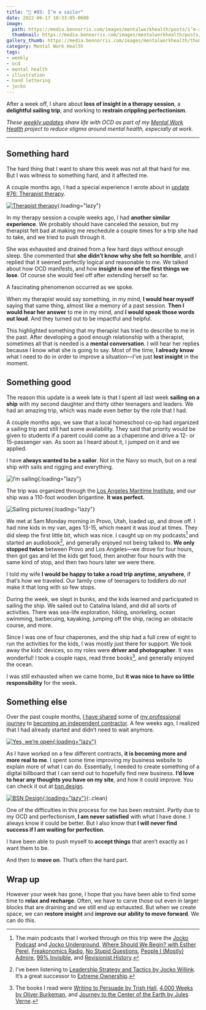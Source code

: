 ```yaml
---
title: "🧠 #85: I’m a sailor"
date: 2022-06-17 10:33:05-0600
image: 
  path: https://media.bennorris.com/images/mentalworkhealth/posts/i’m-a-sailor.jpg
  thumbnail: https://media.bennorris.com/images/mentalworkhealth/posts/thumbnails/i’m-a-sailor.jpg
gallery_thumb: https://media.bennorris.com/images/mentalworkhealth/thumbs/i’m-a-sailor.jpg
category: Mental Work Health
tags:
- weekly
- ocd
- mental health
- illustration
- hand lettering
- jocko
---
```


After a week off, I share about **loss of insight in a therapy session**, a **delightful sailing trip**, and working to **restrain crippling perfectionism**.

_These [weekly updates](https://bennorris.com/tags/weekly-update/) share life with OCD as part of my [Mental Work Health](https://bennorris.com/mental-work-health) project to reduce stigma around mental health, especially at work._

***


## Something hard

The hard thing that I want to share this week was not all that hard for me. But I was witness to something hard, and it affected me.

A couple months ago, I had a special experience I wrote about in [update #76: Therapist therapy](https://bennorris.com/2022/04/08/therapist-therapy).

[![Therapist therapy](https://media.bennorris.com/images/mentalworkhealth/posts/therapist-therapy.jpg)](https://bennorris.com/2022/04/08/therapist-therapy){:loading="lazy"}

In my therapy session a couple weeks ago, I had **another similar experience**. We probably should have canceled the session, but my therapist felt bad at making me reschedule a couple times for a trip she had to take, and we tried to push through it.

She was exhausted and drained from a few hard days without enough sleep. She commented that **she didn’t know why she felt so horrible**, and I replied that it seemed perfectly logical and reasonable to me. We talked about how OCD manifests, and how **insight is one of the first things we lose**. Of course she would feel off after extending herself so far.

A fascinating phenomenon occurred as we spoke.

When my therapist would say something, in my mind, **I would hear myself** saying that same thing, almost like a memory of a past session. **Then I would hear her answer** to me in my mind, and **I would speak those words out loud**. And they turned out to be impactful and helpful.

This highlighted something that my therapist has tried to describe to me in the past. After developing a good enough relationship with a therapist, sometimes all that is needed is a **mental conversation**. I will hear her replies because I know what she is going to say. Most of the time, **I already know** what I need to do in order to improve a situation—I’ve just **lost insight** in the moment.


## Something good

The reason this update is a week late is that I spent all last week **sailing on a ship** with my second daughter and thirty other teenagers and leaders. We had an amazing trip, which was made even better by the role that I had.

A couple months ago, we saw that a local homeschool co-op had organized a sailing trip and still had some availability. They said that priority would be given to students if a parent could come as a chaperone and drive a 12- or 15-passenger van. As soon as I heard about it, I jumped on it and we applied.

I have **always wanted to be a sailor**. Not in the Navy so much, but on a real ship with sails and rigging and everything.

![I’m sailing](https://media.bennorris.com/images/mentalworkhealth/posts/what-about-bob-sailing.gif){:loading="lazy"}

The trip was organized through the [Los Angeles Maritime Institute](https://lamitopsail.org), and our ship was a 110-foot wooden brigantine. **It was perfect.**

![Sailing pictures](https://media.bennorris.com/images/mentalworkhealth/posts/sailing-images.jpg){:loading="lazy"}

We met at 5am Monday morning in Provo, Utah, loaded up, and drove off. I had nine kids in my van, ages 13-15, which meant it was *loud* at times. They did sleep the first little bit, which was nice. I caught up on my podcasts[^1] and started an audiobook[^2], and generally enjoyed not being talked to. **We only stopped twice** between Provo and Los Angeles—we drove for four hours, then got gas and let the kids get food, then another four hours with the same kind of stop, and then two hours later we were there.

I told my wife **I would be happy to take a road trip anytime, anywhere**, if that’s how we traveled. Our family crew of teenagers to toddlers *do not* make it that long with so few stops.

During the week, we slept in bunks, and the kids learned and participated in sailing the ship. We sailed out to Catalina Island, and did all sorts of activities. There was sea-life exploration, hiking, snorkeling, ocean swimming, barbecuing, kayaking, jumping off the ship, racing an obstacle course, and more.

Since I was one of four chaperones, and the ship had a full crew of eight to run the activities for the kids, I was mostly just there for support. We took away the kids’ devices, so my roles were **driver and photographer**. It was wonderful! I took a couple naps, read three books[^3], and generally enjoyed the ocean.

I was still exhausted when we came home, but **it was nice to have so little responsibility** for the week.


## Something else

Over the past couple months, [I have shared](https://bennorris.com/2022/05/06/uncertainty-training) some of [my professional journey](https://bennorris.com/2022/05/13/bees-in-charge) to [becoming an independent contractor](https://bennorris.com/2022/05/20/yes-were-open). A few weeks ago, I realized that I had already started and didn’t need to wait anymore.

[![Yes, we’re open](https://media.bennorris.com/images/mentalworkhealth/posts/yes-we’re-open.jpg){:loading="lazy"}](https://bennorris.com/2022/05/20/yes-were-open)

As I have worked on a few different contracts, **it is becoming more and more real to me**. I spent some time improving my business website to explain more of what I can do. Essentially, I needed to create something of a digital billboard that I can send out to hopefully find new business. **I’d love to hear any thoughts you have on my site**, and how it could improve. You can check it out at [bsn.design](https://bsn.design).

[![BSN Design](https://bsn.design/assets/images/banner.png){:loading="lazy"}](https://bsn.design){:.clean}

One of the difficulties in this process for me has been restraint. Partly due to my OCD and perfectionism, **I am never satisfied** with what I have done. I always know it could be better. But I also know that **I will never find success if I am waiting for perfection**.

I have been able to push myself to **accept things** that aren’t exactly as I want them to be.

And then to **move on**. That’s often the hard part.


## Wrap up

However your week has gone, I hope that you have been able to find some time to **relax and recharge**. Often, we have to carve those out even in larger blocks that are draining and we still end up exhausted. But when we create space, we can **restore insight** and **improve our ability to move forward**. We can do this.

[^1]: The main podcasts that I worked through on this trip were the [Jocko Podcast](https://jockopodcast.com) and [Jocko Underground](https://jockounderground.com), [Where Should We Begin? with Esther Perel](https://www.estherperel.com/podcast), [Freakonomics Radio](https://freakonomics.com/series/freakonomics-radio/), [No Stupid Questions](https://freakonomics.com/series/nsq/), [People I (Mostly) Admire](https://freakonomics.com/series/people-i-mostly-admire/), [99% Invisible](https://99percentinvisible.org), and [Revisionist History](https://www.pushkin.fm/podcasts/revisionist-history).
[^2]: I’ve been listening to [Leadership Strategy and Tactics by Jocko Willink](https://echelonfront.com/books/). It’s a great successor to [Extreme Ownership](https://echelonfront.com/extreme-ownership/).
[^3]: The books I read were [Writing to Persuade by Trish Hall](https://en.wikipedia.org/wiki/Writing_to_Persuade), [4,000 Weeks by Oliver Burkeman](https://www.oliverburkeman.com/books), and [Journey to the Center of the Earth by Jules Verne](https://en.wikipedia.org/wiki/Journey_to_the_Center_of_the_Earth).
